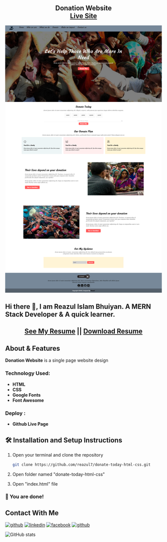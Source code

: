 <h2 align="center">
  Donation Website<br/>
  <a href="https://reazul7.github.io/donate-today-html-css/" target="_blank">Live Site</a>
</h2>
<div align="center">
  <img src="./images/Website View Page.png" alt="Donation Website Page View"/>
</div>

## Hi there 👋, I am Reazul Islam Bhuiyan. A MERN Stack Developer & A quick learner. 
<h2 align="center">
  <a href="https://drive.google.com/file/d/1LJmqJk2MoqLS6yNC_oBBN5_156Xa2h0t/view?usp=sharing" target="_blank">See My Resume</a> || <a href="https://drive.google.com/uc?export=download&id=1LJmqJk2MoqLS6yNC_oBBN5_156Xa2h0t" target="_blank">Download Resume</a>
</h2>

<!-- ## [See My Resume](https://drive.google.com/file/d/1LJmqJk2MoqLS6yNC_oBBN5_156Xa2h0t/view?usp=sharing)  || [Download Resume](https://drive.google.com/uc?export=download&id=1LJmqJk2MoqLS6yNC_oBBN5_156Xa2h0t) -->


## About & Features


**Donation Website** is a single page website design


### Technology Used: 
- **HTML**
- **CSS**
- **Google Fonts**
- **Font Awesome**


### Deploy : 
- **Github Live Page**



## 🛠 Installation and Setup Instructions

1. Open your terminal and clone the repository
   ```sh
   git clone https://github.com/reazul7/donate-today-html-css.git
   ```
2. Open folder named "donate-today-html-css"

3. Open "index.html" file

### 🌟 You are done!


## Contact With Me
[<img src='https://cdn.jsdelivr.net/npm/simple-icons@3.0.1/icons/github.svg' alt='github' title="Github" height='30' width='30'>](https://github.com/reazul7)  [<img src='https://cdn.jsdelivr.net/npm/simple-icons@3.0.1/icons/linkedin.svg' title="linkedin" alt='linkedin' height='30' width='30'>](https://www.linkedin.com/in/reazul7/)  [<img src='https://cdn.jsdelivr.net/npm/simple-icons@3.0.1/icons/facebook.svg' alt='facebook' title="facebook" height='30' width='30'>](https://www.facebook.com/reazul.islam.1426876/)  [<img src='https://img.icons8.com/ios-filled/50/000000/portfolio.png' alt='github' title="Portfolio" height='35' width='35'>](https://portfolio-8a25a.web.app/)

![GitHub stats](https://github-readme-stats.vercel.app/api?username=reazul7&show_icons=true)  
